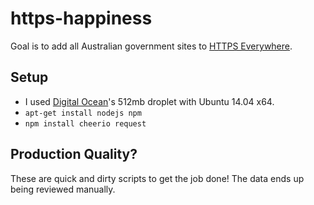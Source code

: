 https-happiness
===============

Goal is to add all Australian government sites to [HTTPS Everywhere](https://www.eff.org/https-everywhere).

Setup
--------

* I used [Digital Ocean](https://www.digitalocean.com/?refcode=2f68bde48289)'s 512mb droplet with Ubuntu 14.04 x64.
* `apt-get install nodejs npm`
* `npm install cheerio request`

Production Quality?
-------------------
These are quick and dirty scripts to get the job done! The data ends up being reviewed manually.